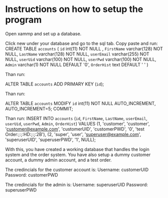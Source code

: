 # Instructions on how to setup the program

Open xammp and set up a database.

Click new under your database and go to the sql tab.
Copy paste and run:
CREATE TABLE `accounts` (
  `id` int(11) NOT NULL ,
  `FirstName` varchar(128) NOT NULL,
  `LastName` varchar(128) NOT NULL,
  `userEmail` varchar(255) NOT NULL,
  `userUid` varchar(100) NOT NULL,
  `userPwd` varchar(100) NOT NULL,
  `Admin` varchar(1) NOT NULL DEFAULT '0',
  `OrderHist` text DEFAULT ' '
)

Than run:

ALTER TABLE `accounts`
  ADD PRIMARY KEY (`id`);

Than run:

ALTER TABLE `accounts`
  MODIFY `id` int(11) NOT NULL AUTO_INCREMENT, AUTO_INCREMENT=5;
COMMIT;

Than run:
INSERT INTO `accounts` (`id`, `FirstName`, `LastName`, `userEmail`, `userUid`, `userPwd`, `Admin`, `OrderHist`) VALUES
(1, 'customer', 'customer', 'customer@example.com', 'customerUID', 'customerPWD', '0', 'test Order:;:;:HD:;:;:2B'),
(2, 'super', 'user', 'superuser@example.com', 'superuserUID', 'superuserPWD', '1', NULL);


With this, you have created a working database that handles the login system and the order system.
You have also setup a dummy customer account, a dummy admin account, and a test order.


The credincials for the customer account is:
Username: customerUID
Password: customerPWD

The credincials for the admin is:
Username: superuserUID
Password: superuserPWD
